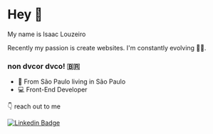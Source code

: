# Hey 👋

My name is Isaac Louzeiro

Recently my passion is create websites. I'm constantly evolving 👨‍💻.

###  non dvcor dvco! 🇧🇷

- 📍 From São Paulo living in São Paulo
- 💻 Front-End Developer

👇 reach out to me

[![Linkedin Badge](https://img.shields.io/badge/-LinkedIn-blue?style=flat-square&logo=Linkedin&logoColor=white&link=https://www.linkedin.com/in/isaac-louzeiro/)](https://www.linkedin.com/in/isaac-louzeiro/)
